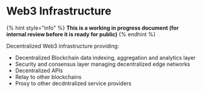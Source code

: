 # Web3 Infrastructure

{% hint style="info" %}
**This is a working in progress document (for internal review before it is ready for public)**
{% endhint %}

Decentralized Web3 infrastructure providing:

- Decentralized Blockchain data indexing, aggregation and analytics layer
- Security and consensus layer managing decentralized edge networks
- Decentralized APIs
- Relay to other blockchains
- Proxy to other decdntralized service providers

